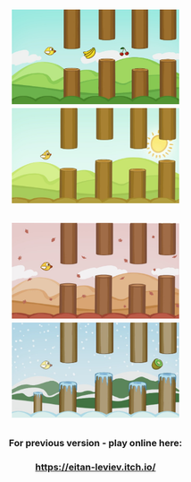 <h1 align="center">
  <p align="center">
 <img src="images/spring.jpeg" width="300"/>
 <img src="images/summer.jpeg" width="300"/>
<p align="center">
 <img src="images/fall.jpeg" width="300"/>
<img src="images/winter.jpeg" width="300"/>
</p>

  </h1>
<h3 align="center">  
  
For previous version - play online here:

  </h1>
<h3 align="center">  
  
https://eitan-leviev.itch.io/

  </h3> 
